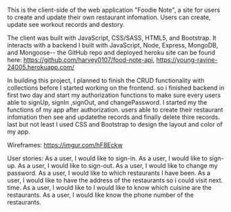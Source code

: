 This is the client-side of the web application "Foodie Note", a site for users to create and update their own restaurant infomation. Users can create, update see workout records and destory.

The client was built with JavaScript, CSS/SASS, HTML5, and Bootstrap. It interacts with a backend I built with JavaScript, Node, Express, MongoDB, and Mongoose-- the GitHub repo and deployed heroku site can be found here: https://github.com/harvey0107/food-note-api, https://young-ravine-24005.herokuapp.com/

In building this project, I planned to finish the CRUD functionality with collections before I started working on the frontend. so i finished backend in first two day and start my authorization functions to make sure every users able to signUp, signIn ,signOut, and changePassword. I started my the functions of my app after authorization. users able to create their restaurant infomation then see and updatethe records and finally delete thire records. last but not least I used CSS and Bootstrap to design the layout and color of my app.

Wireframes: https://imgur.com/hF8Eckw

User stories:
As a user, I would like to sign-in.
As a user, I would like to sign-up.
As a user, I would like to sign-out.
As a user, I would like to change my password.
As a user, I would like to  which restaurants I have been.
As a user, I would like to have the address of the restaurants so i could visit next. time.
As a user, I would like to I would like to know which cuisine are the restaurants.
As a user, I would like know the phone number of the restaurants.
